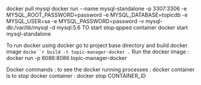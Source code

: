docker pull mysql 
docker run --name mysql-standalone -p 3307:3306 -e MYSQL_ROOT_PASSWORD=password -e MYSQL_DATABASE=topicdb -e MYSQL_USER=sa -e MYSQL_PASSWORD=password -v mysql-db:/var/lib/mysql -d mysql:5.6
TO start stop:qpped container docker start mysql-standalone

To run docker using docker go to project base directory and build docker image `docke``r build -t topic-manager-docker .` 
Run the docker image : docker run -p 8086:8086 topic-manager-docker

Docker commands : 
to see the docker running processes :  docker container ls
to stop docker container : docker stop CONTAINER_ID
